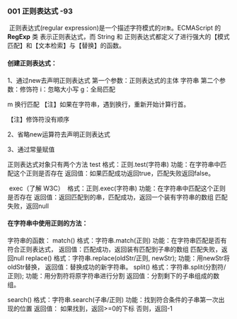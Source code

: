 ### 001  正则表达式    -93

​	正则表达式(regular expression)是一个描述字符模式的`对象`。ECMAScript 的 **RegExp** 类 表示正则表达式，而 String 和 正则表达式都定义了进行强大的【模式匹配】和【文本检索】与【替换】的函数。 

#### 创建正则表达式：

1、通过new去声明正则表达式
   第一个参数：正则表达式的主体  字符串
   第二个参数：修饰符
   i：忽略大小写
   g：全局匹配

   m  换行匹配
      【注】如果在字符串，遇到换行，重新开始计算行首。

  【注】修饰符没有顺序

2、省略new运算符去声明正则表达式

3、通过常量赋值

正则表达式对象只有两个方法
    test
      格式：正则.test(字符串)
      功能：在字符串中匹配这个正则是否存在
      返回值：如果匹配成功返回true，匹配失败返回false。

​	exec（了解  W3C）
​      格式：正则.exec(字符串)
​      功能：在字符串中匹配这个正则是否存在
​     返回值：返回匹配到的串，匹配成功，返回一个装有字符串的数组
​      					匹配失败，返回null



#### 在字符串中使用正则的方法：

字符串的函数：
   match()
      格式：字符串.match(正则)
      功能：在字符串匹配是否有符合正则表达式，
      返回值：匹配成功，返回装有匹配到子串的数组
             匹配失败，返回null
   replace()
      格式：字符串.replace(oldStr/正则, newStr);
      功能：用newStr将oldStr替换，
      返回值：替换成功的新字符串。
   split()
      格式：字符串.split(分割符/正则);
      功能：用分割符将原字符串进行分割
      返回值：分割剩下的子串组成的数组。

   search()
      格式：字符串.search(子串/正则)
      功能：找到符合条件的子串第一次出现的位置
      返回值：
           如果找到，返回>=0的下标
           否则，返回-1